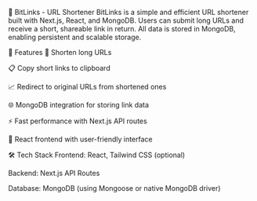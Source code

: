 🔗 BitLinks - URL Shortener
BitLinks is a simple and efficient URL shortener built with Next.js, React, and MongoDB. Users can submit long URLs and receive a short, shareable link in return. All data is stored in MongoDB, enabling persistent and scalable storage.

🚀 Features
🔗 Shorten long URLs

📋 Copy short links to clipboard

📈 Redirect to original URLs from shortened ones

🌐 MongoDB integration for storing link data

⚡ Fast performance with Next.js API routes

🎨 React frontend with user-friendly interface

🛠️ Tech Stack
Frontend: React, Tailwind CSS (optional)

Backend: Next.js API Routes

Database: MongoDB (using Mongoose or native MongoDB driver)


